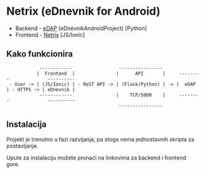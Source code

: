 # Netrix (eDnevnik for Android)
* Backend - [eDAP](https://github.com/btx3/eDnevnik/README_edap.md) (eDnevnikAndroidProject) [Python]
* Frontend - [Netrix](https://github.com/btx3/eDnevnik/README_Netrix.md) [JS/Ionic]

## Kako funkcionira

```
            ------------                 ----------------
           |  Frontend  |               |      API       |     --------              ----------
 - User -> | (JS/Ionic) | - ReST API -> | (Flask/Python) | -> |  eDAP  | - HTTPS -> | eDnevnik |
            ------------                |    TCP/5000    |     --------              ----------
                                         ----------------  
```

## Instalacija
Projekt je trenutno u fazi razvijanja, pa stoga nema jednostavnih skripta za postavljanje.

Upute za instalaciju možete pronaći na linkovima za backend i frontend gore.